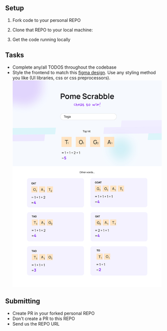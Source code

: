 ## Setup

1. Fork code to your personal REPO

2. Clone that REPO to your local machine:

3. Get the code running locally

## Tasks

- Complete any/all TODOS throughout the codebase
- Style the frontend to match this [figma design](https://www.figma.com/file/d41HS9VzQyknk91q285EPs/Pome-Scrabble-dev-test?node-id=0%3A1). Use any styling method you like (UI libraries, css or css preprocessors).
  ![Figma](public/pome-scrabble.jpg)

## Submitting

- Create PR in your forked personal REPO
- Don't create a PR to this REPO
- Send us the REPO URL
